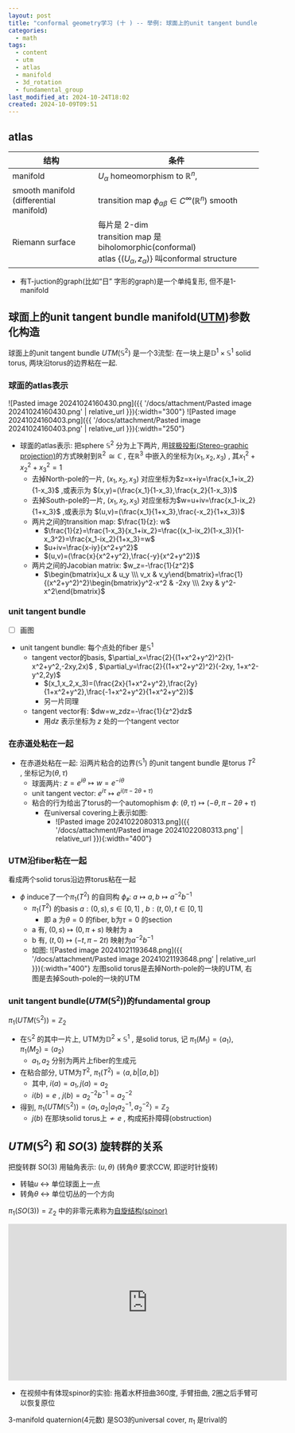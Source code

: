 ```yaml
---
layout: post
title: "conformal geometry学习 (十 ) -- 举例: 球面上的unit tangent bundle manifold"
categories:
  - math
tags:
  - content
  - utm
  - atlas
  - manifold
  - 3d_rotation
  - fundamental_group
last_modified_at: 2024-10-24T18:02
created: 2024-10-09T09:51
---
```

## atlas

| 结构                                         | 条件                                                                                                                      |
| ------------------------------------------ | ----------------------------------------------------------------------------------------------------------------------- |
| manifold                                   | $U_\alpha$ homeomorphism to $\mathbb R^n$,                                                                              |
| smooth manifold<br>(differential manifold) | transition map $\phi_{\alpha\beta}\in C^\infty(\mathbb R^n)$ smooth                                                     |
| Riemann surface                            | 每片是 2-dim<br>transition map 是biholomorphic(conformal)<br>atlas $\lbrace(U_\alpha,z_\alpha)\rbrace$ 叫conformal structure |

- 有T-juction的graph(比如“日” 字形的graph)是一个单纯复形, 但不是1-manifold

## 球面上的unit tangent bundle manifold([UTM](https://en.wikipedia.org/wiki/Unit_tangent_bundle))参数化构造

球面上的unit tangent bundle $UTM(\mathbb S^2)$ 是一个3流型: 在一块上是$\mathbb D^1\times \mathbb S^1$ solid torus, 两块沿torus的边界粘在一起.


### 球面的atlas表示

![Pasted image 20241024160430.png]({{ '/docs/attachment/Pasted image 20241024160430.png' | relative_url }}){:width="300"}   ![Pasted image 20241024160403.png]({{ '/docs/attachment/Pasted image 20241024160403.png' | relative_url }}){:width="250"} 

- 球面的atlas表示: 把sphere $\mathbb S^2$ 分为上下两片, 用[球极投影(Stereo-graphic projection)](https://en.wikipedia.org/wiki/Stereographic_projection)的方式映射到$\mathbb R^2\cong \mathbb C$ , 在$\mathbb R^3$ 中嵌入的坐标为$(x_1,x_2,x_3)$ , 其$x_1^2+x_2^2+x_3^2=1$  
	- 去掉North-pole的一片, $(x_1,x_2,x_3)$ 对应坐标为$z=x+iy=\frac{x_1+ix_2}{1-x_3}$ ,或表示为 $(x,y)=(\frac{x_1}{1-x_3},\frac{x_2}{1-x_3})$ 
	- 去掉South-pole的一片, $(x_1,x_2,x_3)$ 对应坐标为$w=u+iv=\frac{x_1-ix_2}{1+x_3}$ ,或表示为 $(u,v)=(\frac{x_1}{1+x_3},\frac{-x_2}{1+x_3})$ 
	- 两片之间的transition map: $\frac{1}{z}: w$ 
		- $\frac{1}{z}=\frac{1-x_3}{x_1+ix_2}=\frac{(x_1-ix_2)(1-x_3)}{1-x_3^2}=\frac{x_1-ix_2}{1+x_3}=w$   
		-  $u+iv=\frac{x-iy}{x^2+y^2}$  
		- $(u,v)=(\frac{x}{x^2+y^2},\frac{-y}{x^2+y^2})$ 
	- 两片之间的Jacobian matrix: $w_z=-\frac{1}{z^2}$ 
		- $\begin{bmatrix}u_x & u_y \\\ v_x & v_y\end{bmatrix}=\frac{1}{(x^2+y^2)^2}\begin{bmatrix}y^2-x^2 & -2xy \\\ 2xy & y^2-x^2\end{bmatrix}$ 

### unit tangent bundle

 - [ ] 画图

- unit tangent bundle: 每个点处的fiber 是$\mathbb S^1$  
	- tangent vector的basis, $\partial_x=\frac{2}{(1+x^2+y^2)^2}(1-x^2+y^2,-2xy,2x)$ , $\partial_y=\frac{2}{(1+x^2+y^2)^2}(-2xy, 1+x^2-y^2,2y)$ 
		-  $(x_1,x_2,x_3)=(\frac{2x}{1+x^2+y^2},\frac{2y}{1+x^2+y^2},\frac{-1+x^2+y^2}{1+x^2+y^2})$ 
		- 另一片同理
	-  tangent vector有: $dw=w_zdz=-\frac{1}{z^2}dz$ 
		- 用$dz$ 表示坐标为 $z$ 处的一个tangent vector

### 在赤道处粘在一起

- 在赤道处粘在一起: 沿两片粘合的边界($\mathbb S^1$) 的unit tangent bundle 是torus $T^2$ , 坐标记为$(\theta,\tau)$ 
	- 球面两片: $z=e^{i\theta}\mapsto w=e^{-i\theta}$  
	- unit tangent vector: $e^{i\tau}\mapsto e^{i(\pi-2\theta+\tau)}$ 
	- 粘合的行为给出了torus的一个automophism $\phi$: $(\theta,\tau)\mapsto (-\theta, \pi-2\theta+\tau)$ 
		- 在universal covering上表示如图: 
			- ![Pasted image 20241022080313.png]({{ '/docs/attachment/Pasted image 20241022080313.png' | relative_url }}){:width="400"} 

### UTM沿fiber粘在一起

看成两个solid torus沿边界torus粘在一起

- $\phi$ induce了一个$\pi_1(T^2)$ 的自同构 $\phi_{\texttt{\#}}$: $a\mapsto a, b\mapsto a^{-2}b^{-1}$ 
	- $\pi_1(T^2)$ 的basis  $a: (0,s), s\in [ 0,1]$  , $b:(t,0), t\in [0,1]$  
		- 即 a 为$\theta=0$ 的fiber, b为$\tau=0$ 的section
	- a 有, $(0,s)\mapsto (0, \pi+s)$ 映射为 a 
	- b 有, $(t,0)\mapsto (-t,\pi-2t)$ 映射为$a^{-2}b^{-1}$  
	- 如图: ![Pasted image 20241021193648.png]({{ '/docs/attachment/Pasted image 20241021193648.png' | relative_url }}){:width="400"} 左图solid torus是去掉North-pole的一块的UTM, 右图是去掉South-pole的一块的UTM

### unit tangent bundle($UTM(\mathbb S^2)$)的fundamental group

$\pi_1(UTM(\mathbb S^2))=\mathbb Z_2$ 
- 在$\mathbb S^2$ 的其中一片上, UTM为$\mathbb D^2\times \mathbb S^1$ , 是solid torus, 记 $\pi_1(M_1)=\langle a_1\rangle$, $\pi_1(M_2)=\langle a_2\rangle$ 
	- $a_1, a_2$ 分别为两片上fiber的生成元
- 在粘合部分, UTM为$T^2$, $\pi_1(T^2)=\langle a,b\vert [a,b]\rangle$ 
	- 其中, $i(a)=a_1, j(a)=a_2$   
	- $i(b)=e$ , $j(b)=a_2^{-2}b^{-1}=a_2^{-2}$   
- 得到, $\pi_1(UTM(\mathbb S^2))=\langle a_1,a_2\vert a_1a_2^{-1}, a_2^{-2}\rangle=\mathbb Z_2$ 
	- $j(b)$ 在那块solid torus上$\nsim e$ , 构成拓扑障碍(obstruction)



## $UTM(\mathbb S^2)$ 和 $SO(3)$ 旋转群的关系

把旋转群 SO(3) 用轴角表示:  $(u,\theta)$  (转角$\theta$ 要求CCW, 即逆时针旋转)
- 转轴$u$ <-> 单位球面上一点
- 转角$\theta$ <-> 单位切丛的一个方向

$\pi_1(SO(3))=\mathbb Z_2$  中的非零元素称为[自旋结构(spinor)](https://en.wikipedia.org/wiki/Spinor)  

<iframe width="560" height="315" src="https://www.youtube.com/embed/j5soqexrwqY?si=DEB4zYwtzIFTbRK5" title="YouTube video player" frameborder="0" allow="accelerometer; autoplay; clipboard-write; encrypted-media; gyroscope; picture-in-picture; web-share" referrerpolicy="strict-origin-when-cross-origin" allowfullscreen></iframe>

- 在视频中有体现spinor的实验: 拖着水杯扭曲360度, 手臂扭曲, 2圈之后手臂可以恢复原位

3-manifold quaternion(4元数) 是SO3的universal cover, $\pi_1$ 是trival的


